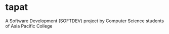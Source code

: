 # tapat
A Software Development (SOFTDEV) project by Computer Science students of Asia Pacific College
